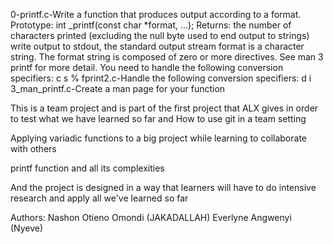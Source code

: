 0-printf.c-Write a function that produces output according to a format.
Prototype: int _printf(const char *format, ...);
Returns: the number of characters printed (excluding the null byte used to end output to strings)
write output to stdout, the standard output stream
format is a character string. The format string is composed of zero or more directives. See man 3 printf for more detail. You need to handle the following conversion specifiers:
c
s
%
fprint2.c-Handle the following conversion specifiers:
d
i
3_man_printf.c-Create a man page for your function

This is a team project and is part of the first project that ALX gives in order to test what we have learned so far and How to use git in a team setting

Applying variadic functions to a big project while learning to collaborate with others

printf function and all its complexities

And the project is designed in a way that learners will have to do intensive research and apply all we've learned so far

Authors:
Nashon Otieno Omondi (JAKADALLAH)
Everlyne Angwenyi (Nyeve)

